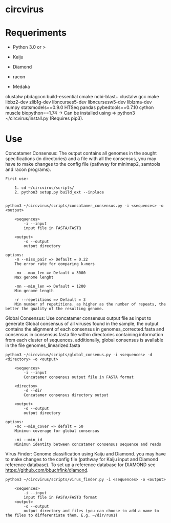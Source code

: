 # circvirus

# Requeriments

- Python 3.0 or >

- Kaiju 

- Diamond

- racon

- Medaka

clustalw pbdagcon build-essential cmake ncbi-blast+ clustalw gcc make libbz2-dev zlib1g-dev libncurses5-dev libncursesw5-dev liblzma-dev numpy statsmodels==0.9.0 HTSeq pandas pybedtools==0.7.10 cython muscle biopython==1.74 -> Can be installed using => python3 ~/circvirus/install.py (Requires pip3).


# Use

Concatamer Consensus:
The output contains all genomes in the sought specifications (in directories) and a file with all the consensus, you may have to make changes to the config file (pathway for minimap2, samtools and racon programs).
 
	First use: 
	
		1. cd ~/circvirus/scripts/
		2. python3 setup.py build_ext --inplace


	python3 ~/circvirus/scripts/concatamer_consensus.py -i <sequences> -o <output>
	
		<sequences>
			-i --input
			input file in FASTA/FASTQ 
		
		<output>
			-o --output
			output directory

	options:
		-m --miss_pair => Default = 0.22
		The error rate for comparing k-mers 
		
		-mx --max_len => Default = 3000
		Max genome lenght

		-mn --min_len => Default = 1200
		Min genome length				 

		-r --repetitions => Default = 3
		Min number of repetitions. as higher as the number of repeats, the better the quality of the resulting genome.

Global Consensus:
Use concatamer consensus output file as input to generate Global consensus of all viruses found in the sample, the output contains the alignment of each consensus in genomes_corrected.fasta and consensus in consensus.fasta file within directories containing information from each cluster of sequences. additionally, global consensus is available in the file genomes_linearized.fasta

	python3 ~/circvirus/scripts/global_consenus.py -i <sequences> -d <directory> -o <output>
	
		<sequences>
			-i --input
			Concatamer consensus output file in FASTA format 
		
		<directoy>
			-d --dir
			Concatamer consensus directory output
			
		<output>
			-o --output
			output directory
			
	options:
		-mc --min_cover => defalt = 50 
		Minimun coverage for global consensus
		
		-mi --min_id
		Minimun identity between concatamer consensus sequence and reads
		


Virus Finder: Genome classification using Kaiju and Diamond. you may have to make changes to the config file (pathway for Kaiju input and Diamond reference database). To set up a reference database for DIAMOND see https://github.com/bbuchfink/diamond.

	python3 ~/circvirus/scripts/virus_finder.py -i <sequences> -o <output>
		
		<sequences>
			-i --input 
			input file in FASTA/FASTQ format
		<output>
			-o --output
			output directory and files (you can choose to add a name to the files to differentiate them. E.g. ~/dir/run1)










